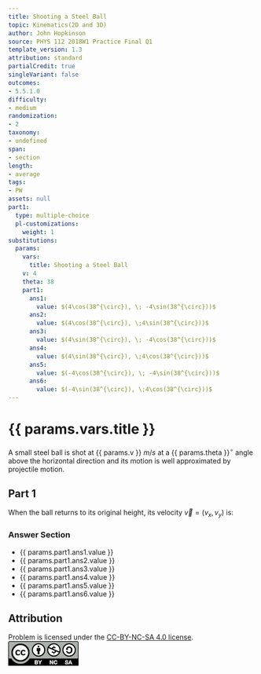 ```yaml
---
title: Shooting a Steel Ball
topic: Kinematics(2D and 3D)
author: John Hopkinson
source: PHYS 112 2018W1 Practice Final Q1
template_version: 1.3
attribution: standard
partialCredit: true
singleVariant: false
outcomes:
- 5.5.1.0
difficulty:
- medium
randomization:
- 2
taxonomy:
- undefined
span:
- section
length:
- average
tags:
- PW
assets: null
part1:
  type: multiple-choice
  pl-customizations:
    weight: 1
substitutions:
  params:
    vars:
      title: Shooting a Steel Ball
    v: 4
    theta: 38
    part1:
      ans1:
        value: $(4\cos(38^{\circ}), \; -4\sin(38^{\circ}))$
      ans2:
        value: $(4\cos(38^{\circ}), \;4\sin(38^{\circ}))$
      ans3:
        value: $(4\sin(38^{\circ}), \; -4\cos(38^{\circ}))$
      ans4:
        value: $(4\sin(38^{\circ}), \;4\cos(38^{\circ}))$
      ans5:
        value: $(-4\cos(38^{\circ}), \; -4\sin(38^{\circ}))$
      ans6:
        value: $(-4\sin(38^{\circ}), \;4\cos(38^{\circ}))$
---
```

# {{ params.vars.title }}
A small steel ball is shot at {{ params.v }} $m/s$ at a {{ params.theta }}$^{\circ}$ angle above the horizontal direction and its motion is well approximated by projectile motion.

## Part 1

When the ball returns to its original height, its velocity $\overrightarrow{v} = (v_x, v_y)$ is:

### Answer Section

- {{ params.part1.ans1.value }}
- {{ params.part1.ans2.value }}
- {{ params.part1.ans3.value }}
- {{ params.part1.ans4.value }}
- {{ params.part1.ans5.value }}
- {{ params.part1.ans6.value }}

## Attribution

Problem is licensed under the [CC-BY-NC-SA 4.0 license](https://creativecommons.org/licenses/by-nc-sa/4.0/).<br> ![The Creative Commons 4.0 license requiring attribution-BY, non-commercial-NC, and share-alike-SA license.](https://raw.githubusercontent.com/firasm/bits/master/by-nc-sa.png)
